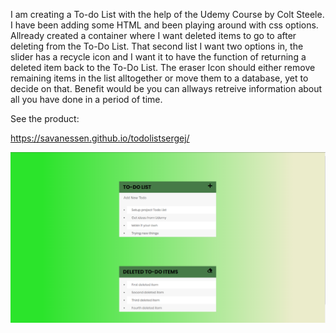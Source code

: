 I am creating a To-do List with the help of the Udemy Course by Colt Steele. 
I have been adding some HTML and been playing around with css options.
Allready created a container where I want deleted items to go to after deleting from the To-Do List.
That second list I want two options in, the slider has a recycle icon and I want it to have the function
of returning a deleted item back to the To-Do List.
The eraser Icon should either remove remaining items in the list alltogether or move them to a database,
yet to decide on that. Benefit would be you can allways retreive information about all you have done in a period of time.

See the product:

https://savanessen.github.io/todolistsergej/

![Alt text](/screenshot.png?raw=true "preview")
